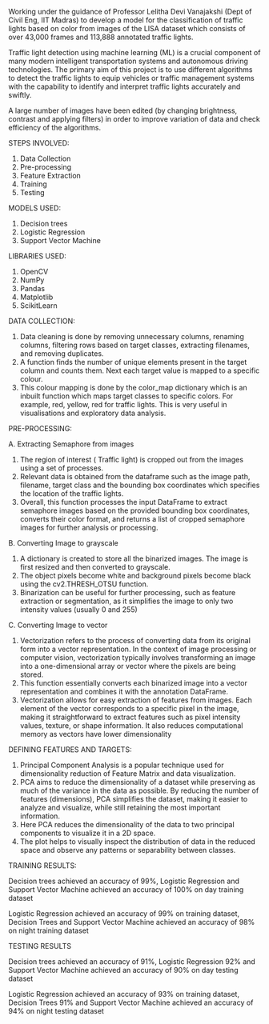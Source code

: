 Working under the guidance of Professor Lelitha Devi Vanajakshi (Dept of Civil Eng, IIT Madras) to develop a model for the classification of traffic lights based on color from images of the LISA dataset which consists of over 43,000 frames and 113,888 annotated traffic lights.

Traffic light detection using machine learning (ML) is a crucial component of many modern intelligent transportation systems and autonomous driving technologies. The primary aim of this project is to use different algorithms to detect the traffic lights to equip vehicles or traffic management systems with the capability to identify and interpret traffic lights accurately and swiftly.

A large number of images have been edited (by changing brightness, contrast and applying filters) in order to improve variation of data and check efficiency of the algorithms.



STEPS INVOLVED:
1. Data Collection
2. Pre-processing
3. Feature Extraction
4. Training
5. Testing



MODELS USED:
1. Decision trees
2. Logistic Regression
3. Support Vector Machine



LIBRARIES USED:
1. OpenCV
2. NumPy
3. Pandas
4. Matplotlib
5. ScikitLearn



DATA COLLECTION:
1. Data cleaning is done by removing unnecessary columns, renaming columns, filtering rows based on target classes, extracting filenames, and removing duplicates.
2. A function finds the number of unique elements present in the target column and counts them. Next each target value is mapped to a specific colour.
3. This colour mapping is done by the color_map dictionary which is an inbuilt function which maps target classes to specific colors. For example, red, yellow, red for traffic lights. This is very useful in visualisations and exploratory data analysis.



PRE-PROCESSING:

A. Extracting Semaphore from images
  1. The region of interest ( Traffic light) is cropped out from the images using a set of processes.
  2. Relevant data is obtained from the dataframe such as the image path, filename, target class and the bounding box coordinates which specifies the location of the traffic lights.
  3. Overall, this function processes the input DataFrame to extract semaphore images based on the provided bounding box coordinates, converts their color format, and returns a list of cropped semaphore images for further analysis or processing.

B. Converting Image to grayscale
  1. A dictionary is created to store all the binarized images. The image is first resized and then converted to grayscale.
  2. The object pixels become white and background pixels become black using the cv2.THRESH_OTSU function.
  3. Binarization can be useful for further processing, such as feature extraction or segmentation, as it simplifies the image to only two intensity values (usually 0 and 255)

C. Converting Image to vector
  1. Vectorization refers to the process of converting data from its original form into a vector representation. In the context of image processing or computer vision, vectorization typically involves transforming an image into a one-dimensional array or vector where the pixels are being stored.
  2. This function essentially converts each binarized image into a vector representation and combines it with the annotation DataFrame.
  3. Vectorization allows for easy extraction of features from images. Each element of the vector corresponds to a specific pixel in the image, making it straightforward to extract features such as pixel intensity values, texture, or shape information. It also reduces computational memory as vectors have lower dimensionality  



DEFINING FEATURES AND TARGETS:
1. Principal Component Analysis is a popular technique used for dimensionality reduction of Feature Matrix and data visualization.
2. PCA aims to reduce the dimensionality of a dataset while preserving as much of the variance in the data as possible. By reducing the number of features (dimensions), PCA simplifies the dataset, making it easier to analyze and visualize, while still retaining the most important information.
3. Here PCA reduces the dimensionality of the data to two principal components to visualize it in a 2D space.
4. The plot helps to visually inspect the distribution of data in the reduced space and observe any patterns or separability between classes.



TRAINING RESULTS:

Decision trees achieved an accuracy of 99%, Logistic Regression and Support Vector Machine achieved an accuracy of 100% on day training dataset

Logistic Regression achieved an accuracy of 99% on training dataset, Decision Trees and Support Vector Machine achieved an accuracy of 98% on night training dataset



TESTING RESULTS

Decision trees achieved an accuracy of 91%, Logistic Regression 92% and Support Vector Machine achieved an accuracy of 90% on day testing dataset

Logistic Regression achieved an accuracy of 93% on training dataset, Decision Trees 91% and Support Vector Machine achieved an accuracy of 94% on night testing dataset

